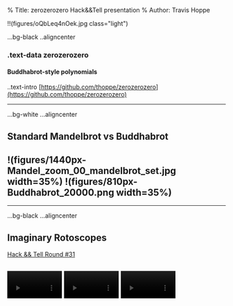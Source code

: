 % Title: zerozerozero Hack&&Tell presentation
% Author: Travis Hoppe

!!(figures/oQbLeq4nOek.jpg class="light")

...bg-black
..aligncenter

### .text-data **zerozerozero** 
#### Buddhabrot-style polynomials

..text-intro [https://github.com/thoppe/zerozerozero](https://github.com/thoppe/zerozerozero)

-----

...bg-white
...aligncenter

## Standard Mandelbrot vs Buddhabrot
## !(figures/1440px-Mandel_zoom_00_mandelbrot_set.jpg width=35%) !(figures/810px-Buddhabrot_20000.png width=35%)

------

...bg-black
...aligncenter

## Imaginary Rotoscopes
[Hack && Tell Round #31](https://github.com/thoppe/imaginary_rotoscopes)


## <video muted loop autoplay width=25% autoplay="autoplay"><source src="figures/roto/unity.mp4"/></video> <video muted loop autoplay width=25% autoplay="autoplay"><source src="figures/roto/ordered_15.mp4"/></video> <video muted loop autoplay width=25% autoplay="autoplay"><source src="figures/roto/wigglewigglewiggle.mp4"/></video>





